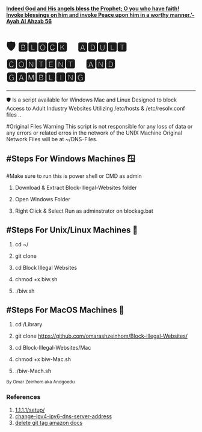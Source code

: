 #### [Indeed God and His angels bless the Prophet; O you who have faith! Invoke blessings on him and invoke Peace upon him in a worthy manner.’- Ayah Al Ahzab 56](https://www.islamawakened.com/quran/33/56/) 

# 🛡️ 🅱🅻🅾🅲🅺 🅰🅳🆄🅻🆃 🅲🅾🅽🆃🅴🅽🆃 🅰🅽🅳 🅶🅰🅼🅱🅻🅸🅽🅶                                                                                          
---------
🛡️ Is a script available for Windows Mac and Linux
Designed to block Access to Adult Industry Websites Utilizing /etc/hosts & /etc/resolv.conf files ..

#Original Files Warning 
This script is not responsible for any loss of data or any errors or related erros in the network of the UNIX Machine
Original Network Files will be at ~/DNS-Files.

#Steps For Windows Machines 🪟
-------------------------------------------------
#Make sure to run this is power shell or CMD as admin

1.  Download & Extract Block-Illegal-Websites folder

2. Open Windows Folder

3. Right Click & Select Run as adminstrator on blockag.bat 


#Steps For Unix/Linux Machines 🐧
-------------------------------------------------
1. cd ~/ 

2. git clone 

3. cd Block Illegal Websites

3. chmod +x biw.sh

4. ./biw.sh


#Steps For MacOS Machines 🍎
-------------------------------------------------

1.  cd /Library

2.  git clone https://github.com/omarashzeinhom/Block-Illegal-Websites/

3.  cd Block-Illegal-Websites/Mac

4.  chmod +x biw-Mac.sh

5.  ./biw-Mach.sh

<small>
  By Omar Zeinhom aka Andgoedu 
  </small>

 


### References
1. [1.1.1.1/setup/](https://developers.cloudflare.com/1.1.1.1/setup/)
2. [change-ipv4-ipv6-dns-server-address](https://www.tenforums.com/tutorials/77444-change-ipv4-ipv6-dns-server-address-windows.html)
3. [delete git tag amazon docs](https://docs.aws.amazon.com/codecommit/latest/userguide/how-to-delete-tag.html)